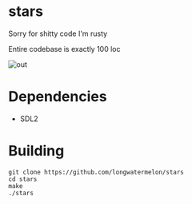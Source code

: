 # stars
Sorry for shitty code I'm rusty

Entire codebase is exactly 100 loc

![out](https://user-images.githubusercontent.com/73869536/143179247-28b01a09-1496-4245-98a8-7a78a27c70de.gif)

# Dependencies

* SDL2

# Building

```
git clone https://github.com/longwatermelon/stars
cd stars
make
./stars
```
